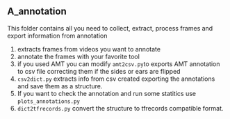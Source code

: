 ## A_annotation
This folder contains all you need to collect, extract, process frames and export information from annotation

1. extracts frames from videos you want to annotate
2. annotate the frames with your favorite tool
4. if you used AMT you can modify `amt2csv.py`to  exports AMT annotation to csv file correcting them if the sides or ears are flipped
5. `csv2dict.py` extracts info from csv created exporting the annotations  and save them as a structure.
6. If you want to check the annotation and run some statitics use `plots_annotations.py`
7. `dict2tfrecords.py` convert the structure to tfrecords compatible format.
